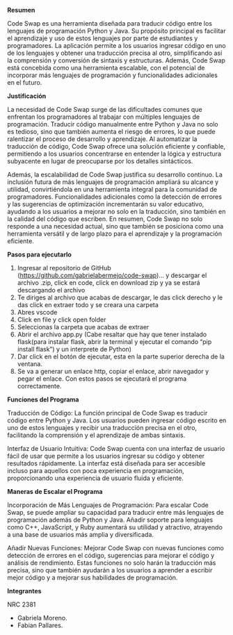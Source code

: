 **Resumen**

Code Swap es una herramienta diseñada para traducir código entre los lenguajes de programación Python y Java. Su propósito principal es facilitar el aprendizaje y uso de estos lenguajes por parte de estudiantes y programadores. La aplicación permite a los usuarios ingresar código en uno de los lenguajes y obtener una traducción precisa al otro, simplificando así la comprensión y conversión de sintaxis y estructuras. Además, Code Swap está concebida como una herramienta escalable, con el potencial de incorporar más lenguajes de programación y funcionalidades adicionales en el futuro.

**Justificación**

La necesidad de Code Swap surge de las dificultades comunes que enfrentan los programadores al trabajar con múltiples lenguajes de programación. Traducir código manualmente entre Python y Java no solo es tedioso, sino que también aumenta el riesgo de errores, lo que puede ralentizar el proceso de desarrollo y aprendizaje. Al automatizar la traducción de código, Code Swap ofrece una solución eficiente y confiable, permitiendo a los usuarios concentrarse en entender la lógica y estructura subyacente en lugar de preocuparse por los detalles sintácticos.

Además, la escalabilidad de Code Swap justifica su desarrollo continuo. La inclusión futura de más lenguajes de programación ampliará su alcance y utilidad, convirtiéndola en una herramienta integral para la comunidad de programadores. Funcionalidades adicionales como la detección de errores y las sugerencias de optimización incrementarán su valor educativo, ayudando a los usuarios a mejorar no solo en la traducción, sino también en la calidad del código que escriben. En resumen, Code Swap no solo responde a una necesidad actual, sino que también se posiciona como una herramienta versátil y de largo plazo para el aprendizaje y la programación eficiente.

**Pasos para ejecutarlo**

1. Ingresar al repositorio de GitHub (https://github.com/gabrielabermejo/code-swap)... y descargar el archivo .zip, click en code, click en download zip y ya se estará descargando el archivo
2. Te diriges al archivo que acabas de descargar, le das click derecho y le das click en extraer todo y se creara una carpeta
3. Abres vscode 
4. Click en file y click open folder
5. Seleccionas la carpeta que acabas de extraer
6. Abrir el archivo app.py 
(Cabe resaltar que hay que tener instalado flask(para instalar flask, abrir la terminal y ejecutar el comando “pip install flask”) y un interprete de Python)
7. Dar click en el botón de ejecutar, esta en la parte superior derecha de la ventana.
8. Se va a generar un enlace http, copiar el enlace, abrir navegador y pegar el enlace.
Con estos pasos se ejecutará el programa correctamente.


**Funciones del Programa**

Traducción de Código: La función principal de Code Swap es traducir código entre Python y Java. Los usuarios pueden ingresar código escrito en uno de estos lenguajes y recibir una traducción precisa en el otro, facilitando la comprensión y el aprendizaje de ambas sintaxis.

Interfaz de Usuario Intuitiva: Code Swap cuenta con una interfaz de usuario fácil de usar que permite a los usuarios ingresar su código y obtener resultados rápidamente. La interfaz está diseñada para ser accesible incluso para aquellos con poca experiencia en programación, proporcionando una experiencia de usuario fluida y eficiente.

**Maneras de Escalar el Programa**

Incorporación de Más Lenguajes de Programación: Para escalar Code Swap, se puede ampliar su capacidad para traducir entre más lenguajes de programación además de Python y Java. Añadir soporte para lenguajes como C++, JavaScript, y Ruby aumentará su utilidad y atractivo, atrayendo a una base de usuarios más amplia y diversificada.

Añadir Nuevas Funciones: Mejorar Code Swap con nuevas funciones como detección de errores en el código, sugerencias para mejorar el código y análisis de rendimiento. Estas funciones no solo harán la traducción más precisa, sino que también ayudarán a los usuarios a aprender a escribir mejor código y a mejorar sus habilidades de programación.


**Integrantes**

NRC 2381
- Gabriela Moreno. 
- Fabian Pallares.
